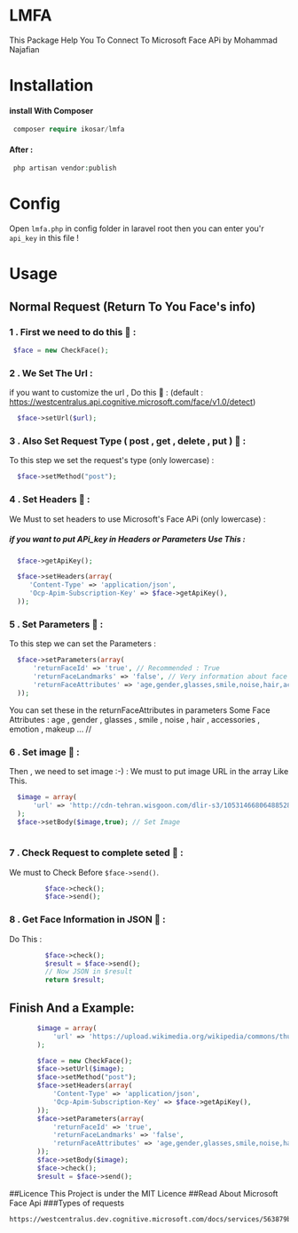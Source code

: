 # LMFA
This Package Help You To Connect To Microsoft Face APi 
by Mohammad Najafian
# Installation
#### install With Composer
```php
 composer require ikosar/lmfa 
 ```
#### After : 

```php
 php artisan vendor:publish 
 ```
 # Config
 Open ``` lmfa.php ``` in config folder in laravel root then you can enter you'r ``` api_key ``` in this file !
 # Usage 
 ## Normal Request  (Return To You Face's info)
 ### 1 .  First we need to do this  :100: :  
 ```php
  $face = new CheckFace();
 ```
 ### 2 .  We Set The Url : 
  if you want to customize the url , Do this :100: : (default : https://westcentralus.api.cognitive.microsoft.com/face/v1.0/detect)
  ```php
    $face->setUrl($url);
  ```
 ### 3 .  Also Set Request Type ( post , get , delete , put ) :100: : 
  To this step we set the request's type (only lowercase) : 
  ```php
    $face->setMethod("post");
  ```
 ### 4 .  Set Headers :100: : 
  We Must to set headers to use Microsoft's Face APi (only lowercase) : 
  ##### if you want to put APi_key in Headers or Parameters Use This :
  ```php
    $face->getApiKey();
  ```
  ```php
    $face->setHeaders(array(
       'Content-Type' => 'application/json',
       'Ocp-Apim-Subscription-Key' => $face->getApiKey(),
    ));
  ```
   ### 5 .  Set Parameters :100: : 
To this step we can set the Parameters :
```php
  $face->setParameters(array(
      'returnFaceId' => 'true', // Recommended : True 
      'returnFaceLandmarks' => 'false', // Very information about face sizes
      'returnFaceAttributes' => 'age,gender,glasses,smile,noise,hair,accessories,emotion,makeup', // Your Requsted info
  ));
```
You can set these in the returnFaceAttributes in  parameters
Some Face Attributes : age , gender , glasses , smile , noise , hair , accessories , emotion , makeup ... 
//
### 6 .  Set image :100: : 
Then , we need to set image :-) : 
We must to put image URL in the array Like This.
```php
  $image = array(
      'url' => 'http://cdn-tehran.wisgoon.com/dlir-s3/10531466806488528869.JPG',
  );
  $face->setBody($image,true); // Set Image
        
```
### 7 .  Check Request to complete seted :100: : 
We must to Check Before ```$face->send()```.
```php
         $face->check();
         $face->send();        
```
### 8 .  Get Face Information in JSON :100: : 
Do This :
```php
         $face->check();
         $result = $face->send();
         // Now JSON in $result  
         return $result;      
```
##  Finish And a Example: 


 ```php
        $image = array(
            'url' => 'https://upload.wikimedia.org/wikipedia/commons/thumb/d/d2/Donald_Trump_August_19%2C_2015_%28cropped%29.jpg/245px-Donald_Trump_August_19%2C_2015_%28cropped%29.jpg',
        );

        $face = new CheckFace();
        $face->setUrl($image);
        $face->setMethod("post");
        $face->setHeaders(array(
            'Content-Type' => 'application/json',
            'Ocp-Apim-Subscription-Key' => $face->getApiKey(),
        ));
        $face->setParameters(array(
            'returnFaceId' => 'true',
            'returnFaceLandmarks' => 'false',
            'returnFaceAttributes' => 'age,gender,glasses,smile,noise,hair,accessories,emotion,makeup',
        ));
        $face->setBody($image);
        $face->check();
        $result = $face->send();
 ```
 
##Licence
    This Project is under the MIT Licence
##Read About Microsoft Face Api
###Types of requests
```
https://westcentralus.dev.cognitive.microsoft.com/docs/services/563879b61984550e40cbbe8d/operations/563879b61984550f30395236
```